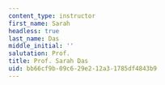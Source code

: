 ```yaml
---
content_type: instructor
first_name: Sarah
headless: true
last_name: Das
middle_initial: ''
salutation: Prof.
title: Prof. Sarah Das
uid: bb66cf9b-09c6-29e2-12a3-1785df4843b9
---
```

